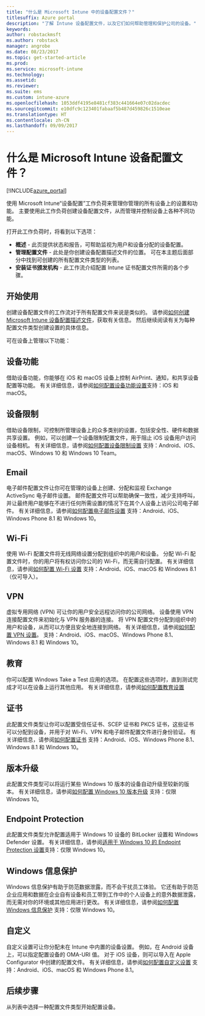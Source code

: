 ```yaml
---
title: "什么是 Microsoft Intune 中的设备配置文件？"
titlesuffix: Azure portal
description: "了解 Intune 设备配置文件，以及它们如何帮助管理和保护公司的设备。"
keywords: 
author: robstackmsft
ms.author: robstack
manager: angrobe
ms.date: 08/23/2017
ms.topic: get-started-article
ms.prod: 
ms.service: microsoft-intune
ms.technology: 
ms.assetid: 
ms.reviewer: 
ms.suite: ems
ms.custom: intune-azure
ms.openlocfilehash: 1053ddf4195e8481cf383c441664e07c02dacdec
ms.sourcegitcommit: e10dfc9c123401fabaaf5b487d459826c1510eae
ms.translationtype: HT
ms.contentlocale: zh-CN
ms.lasthandoff: 09/09/2017
---
```

# <a name="what-are-microsoft-intune-device-profiles"></a>什么是 Microsoft Intune 设备配置文件？

[!INCLUDE[azure_portal](./includes/azure_portal.md)]

使用 Microsoft Intune“设备配置”工作负荷来管理你管理的所有设备上的设置和功能。 主要使用此工作负荷创建设备配置文件，从而管理并控制设备上各种不同功能。

打开此工作负荷时，将看到以下选项：

- **概述** - 此页提供状态和报告，可帮助监视为用户和设备分配的设备配置。
- **管理配置文件** - 此处是你创建设备配置描述文件的位置。 可在本主题后面部分中找到可创建的所有配置文件类型的列表。
- **安装证书颁发机构** - 此工作流介绍配置 Intune 证书配置文件所需的各个步骤。

## <a name="getting-started"></a>开始使用

创建设备配置文件的工作流对于所有配置文件来说是类似的。 请参阅[如何创建 Microsoft Intune 设备配置描述文件](device-profile-create.md)，获取有关信息。 然后继续阅读有关为每种配置文件类型创建设置的具体信息。

可在设备上管理以下功能：

## <a name="device-features"></a>设备功能

借助设备功能，你能够在 iOS 和 macOS 设备上控制 AirPrint、通知，和共享设备配置等功能。
有关详细信息，请参阅[如何配置设备功能设置](device-features-configure.md)支持：iOS 和 macOS。

## <a name="device-restrictions"></a>设备限制
借助设备限制，可控制所管理设备上的众多类别的设置，包括安全性、硬件和数据共享设置。 例如，可以创建一个设备限制配置文件，用于阻止 iOS 设备用户访问设备相机。
有关详细信息，请参阅[如何配置设备限制设置](device-restrictions-configure.md) 支持：Android、iOS、macOS、Windows 10 和 Windows 10 Team。

## <a name="email"></a>Email
电子邮件配置文件让你可在管理的设备上创建、分配和监视 Exchange ActiveSync 电子邮件设置。 邮件配置文件可以帮助确保一致性，减少支持呼叫，并让最终用户能够在不进行任何所需设置的情况下在其个人设备上访问公司电子邮件。
有关详细信息，请参阅[如何配置电子邮件设置](email-settings-configure.md) 支持：Android、iOS、Windows Phone 8.1 和 Windows 10。

## <a name="wi-fi"></a>Wi-Fi
使用 Wi-Fi 配置文件将无线网络设置分配到组织中的用户和设备。 分配 Wi-Fi 配置文件时，你的用户将有权访问你公司的 Wi-Fi，而无需自行配置。
有关详细信息，请参阅[如何配置 Wi-Fi 设置](wi-fi-settings-configure.md) 支持：Android、iOS、macOS 和 Windows 8.1（仅可导入）。

## <a name="vpn"></a>VPN
虚拟专用网络 (VPN) 可让你的用户安全远程访问你的公司网络。 设备使用 VPN 连接配置文件来初始化与 VPN 服务器的连接。 将 VPN 配置文件分配到组织中的用户和设备，从而可以方便且安全地连接到网络。
有关详细信息，请参阅[如何配置 VPN 设置](vpn-settings-configure.md)。
支持：Android、iOS、macOS、Windows Phone 8.1、Windows 8.1 和 Windows 10。

## <a name="education"></a>教育
你可以配置 Windows Take a Test 应用的选项。 在配置这些选项时，直到测试完成才可以在设备上运行其他应用。
有关详细信息，请参阅[如何配置教育设置](education-settings-configure.md)

## <a name="certificates"></a>证书
此配置文件类型让你可以配置受信任证书、SCEP 证书和 PKCS 证书，这些证书可以分配到设备，并用于对 Wi-Fi、VPN 和电子邮件配置文件进行身份验证。
有关详细信息，请参阅[如何配置证书](certificates-configure.md) 支持：Android、iOS、Windows Phone 8.1、Windows 8.1 和 Windows 10。

## <a name="edition-upgrade"></a>版本升级
此配置文件类型可以将运行某些 Windows 10 版本的设备自动升级至较新的版本。
有关详细信息，请参阅[如何配置 Windows 10 版本升级](edition-upgrade-configure-windows-10.md) 支持：仅限 Windows 10。

## <a name="endpoint-protection"></a>Endpoint Protection
此配置文件类型允许配置适用于 Windows 10 设备的 BitLocker 设置和 Windows Defender 设置。
有关详细信息，请参阅[适用于 Windows 10 的 Endpoint Protection 设置](endpoint-protection-windows-10.md)支持：仅限 Windows 10。

## <a name="windows-information-protection"></a>Windows 信息保护
Windows 信息保护有助于防范数据泄露，而不会干扰员工体验。 它还有助于防范企业应用和数据在企业自有设备和员工带到工作中的个人设备上的意外数据泄露，而无需对你的环境或其他应用进行更改。
有关详细信息，请参阅[如何配置 Windows 信息保护](windows-information-protection-configure.md) 支持：仅限 Windows 10。

## <a name="custom"></a>自定义
自定义设置可让你分配未在 Intune 中内置的设备设置。 例如，在 Android 设备上，可以指定配置设备的 OMA-URI 值。 对于 iOS 设备，则可以导入在 Apple Configurator 中创建的配置文件。
有关详细信息，请参阅[如何配置自定义设置](custom-settings-configure.md) 支持：Android、iOS、macOS 和 Windows Phone 8.1。

## <a name="next-steps"></a>后续步骤
从列表中选择一种配置文件类型开始配置设备。

